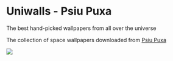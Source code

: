 # Uniwalls - Psiu Puxa
The best hand-picked wallpapers from all over the universe

The collection of space wallpapers downloaded from [Psiu Puxa](http://psiupuxa.com)

![](http://gfp.rocks.s3-eu-central-1.amazonaws.com/VptJWlU0skCh.png)

